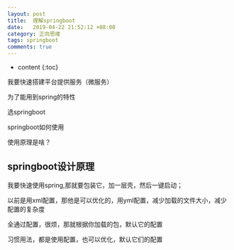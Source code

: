 ```yaml
---
layout: post
title:  理解springboot
date:   2019-04-22 21:52:12 +08:00
category: 正向思维
tags: springboot
comments: true
---
```


* content
{:toc}

我要快速搭建平台提供服务（微服务）

为了能用到spring的特性

选springboot

springboot如何使用

使用原理是啥？






## springboot设计原理

我要快速使用spring,那就要包装它，加一层壳，然后一键启动；

以前是用xml配置，那他是可以优化的，用yml配置，减少加载的文件大小，减少配置的复杂度

全通过配置，很烦，那就根据你加载的包，默认它的配置

习惯用法，都是使用配置，也可以优化，默认它们的配置
